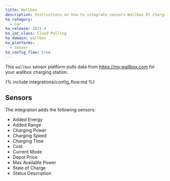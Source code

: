 ```yaml
---
title: Wallbox
description: Instructions on how to integrate sensors Wallbox EV chargers to Home Assistant
ha_category:
  - Car
ha_release: 2021.4
ha_iot_class: Cloud Polling
ha_domain: wallbox
ha_platforms:
  - sensor
ha_config_flow: true
---
```


This `wallbox` sensor platform pulls data from https://my.wallbox.com for your wallbox charging station.

{% include integrations/config_flow.md %}

## Sensors

The integration adds the following sensors:
- Added Energy
- Added Range
- Charging Power
- Charging Speed
- Charging Time
- Cost
- Current Mode
- Depot Price
- Max Available Power
- State of Charge
- Status Description
